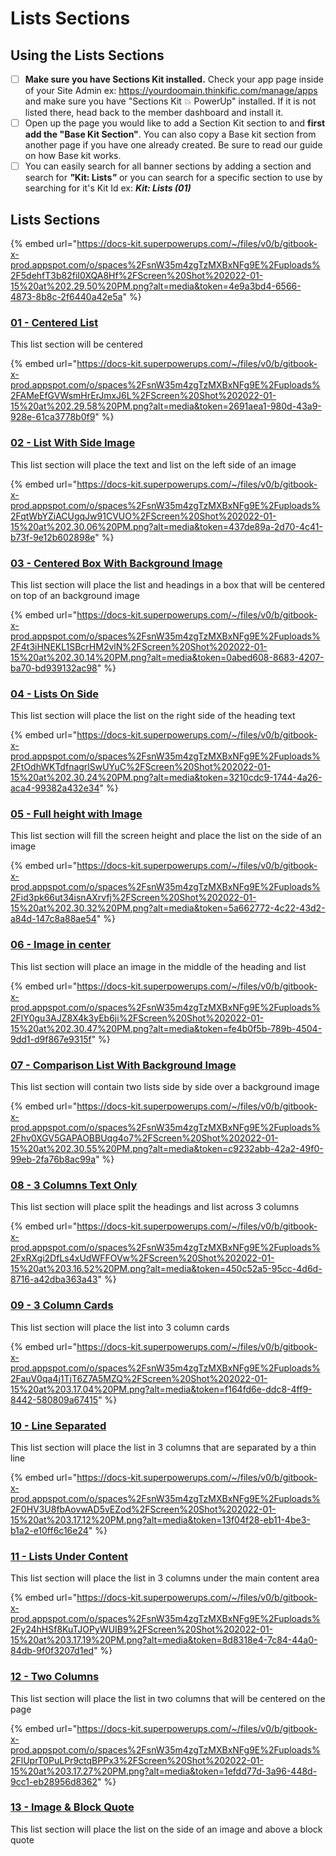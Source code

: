 # Lists Sections

## Using the Lists Sections

* [ ] **Make sure you have Sections Kit installed.** Check your app page inside of your Site Admin ex: https://yourdoomain.thinkific.com/manage/apps and make sure you have "Sections Kit 💥 PowerUp" installed. If it is not listed there, head back to the member dashboard and install it.
* [ ] Open up the page you would like to add a Section Kit section to and **first add the "Base Kit Section"**. You can also copy a Base kit section from another page if you have one already created. Be sure to read our guide on how Base kit works.
* [ ] You can easily search for all banner sections by adding a section and search for _**"**_**Kit: Lists**_**"**_ or you can search for a specific section to use by searching for it's Kit Id ex: _**Kit: Lists (01)**_

## Lists Sections

{% embed url="https://docs-kit.superpowerups.com/~/files/v0/b/gitbook-x-prod.appspot.com/o/spaces%2FsnW35m4zgTzMXBxNFg9E%2Fuploads%2F5dehfT3b82fiI0XQA8Hf%2FScreen%20Shot%202022-01-15%20at%202.29.50%20PM.png?alt=media&token=4e9a3bd4-6566-4873-8b8c-2f6440a42e5a" %}

### [01 - Centered List ](01-centered-list.md)

This list section will be centered

{% embed url="https://docs-kit.superpowerups.com/~/files/v0/b/gitbook-x-prod.appspot.com/o/spaces%2FsnW35m4zgTzMXBxNFg9E%2Fuploads%2FAMeEfGVWsmHrErJmxJ6L%2FScreen%20Shot%202022-01-15%20at%202.29.58%20PM.png?alt=media&token=2691aea1-980d-43a9-928e-61ca3778b0f9" %}

### [02 - List With Side Image ](02-list-with-side-image.md)

This list section will place the text and list on the left side of an image

{% embed url="https://docs-kit.superpowerups.com/~/files/v0/b/gitbook-x-prod.appspot.com/o/spaces%2FsnW35m4zgTzMXBxNFg9E%2Fuploads%2FqtWbYZiACUgqJw91CVUO%2FScreen%20Shot%202022-01-15%20at%202.30.06%20PM.png?alt=media&token=437de89a-2d70-4c41-b73f-9e12b602898e" %}

### [03 - Centered Box With Background Image ](03-centered-box-with-background-image.md)

This list section will place the list and headings in a box that will be centered on top of an background image

{% embed url="https://docs-kit.superpowerups.com/~/files/v0/b/gitbook-x-prod.appspot.com/o/spaces%2FsnW35m4zgTzMXBxNFg9E%2Fuploads%2F4t3iHNEKL1SBcrHM2vlN%2FScreen%20Shot%202022-01-15%20at%202.30.14%20PM.png?alt=media&token=0abed608-8683-4207-ba70-bd939132ac98" %}

### [04 - Lists On Side ](04-lists-on-side.md)

This list section will place the list on the right side of the heading text

{% embed url="https://docs-kit.superpowerups.com/~/files/v0/b/gitbook-x-prod.appspot.com/o/spaces%2FsnW35m4zgTzMXBxNFg9E%2Fuploads%2FtOdhWKTdfnagrlSwUYuC%2FScreen%20Shot%202022-01-15%20at%202.30.24%20PM.png?alt=media&token=3210cdc9-1744-4a26-aca4-99382a432e34" %}

### [05 - Full height with Image ](05-full-height-with-image.md)

This list section will fill the screen height and place the list on the side of an image

{% embed url="https://docs-kit.superpowerups.com/~/files/v0/b/gitbook-x-prod.appspot.com/o/spaces%2FsnW35m4zgTzMXBxNFg9E%2Fuploads%2Fid3pk66ut34isnAXrvfj%2FScreen%20Shot%202022-01-15%20at%202.30.32%20PM.png?alt=media&token=5a662772-4c22-43d2-a84d-147c8a88ae54" %}

### [06 - Image in center ](06-image-in-center.md)

This list section will place an image in the middle of the heading and list

{% embed url="https://docs-kit.superpowerups.com/~/files/v0/b/gitbook-x-prod.appspot.com/o/spaces%2FsnW35m4zgTzMXBxNFg9E%2Fuploads%2FlY0gu3AJZ8X4k3yEb6ji%2FScreen%20Shot%202022-01-15%20at%202.30.47%20PM.png?alt=media&token=fe4b0f5b-789b-4504-9dd1-d9f867e9315f" %}

### [07 - Comparison List With Background Image ](07-comparison-list-with-background-image.md)

This list section will contain two lists side by side over a background image

{% embed url="https://docs-kit.superpowerups.com/~/files/v0/b/gitbook-x-prod.appspot.com/o/spaces%2FsnW35m4zgTzMXBxNFg9E%2Fuploads%2Fhv0XGV5GAPAOBBUqg4o7%2FScreen%20Shot%202022-01-15%20at%202.30.55%20PM.png?alt=media&token=c9232abb-42a2-49f0-99eb-2fa76b8ac99a" %}

### [08 - 3 Columns Text Only ](08-3-columns-text-only.md)

This list section will place split the headings and list across 3 columns

{% embed url="https://docs-kit.superpowerups.com/~/files/v0/b/gitbook-x-prod.appspot.com/o/spaces%2FsnW35m4zgTzMXBxNFg9E%2Fuploads%2FxRXgi2DfLs4xUdWFFOVw%2FScreen%20Shot%202022-01-15%20at%203.16.52%20PM.png?alt=media&token=450c52a5-95cc-4d6d-8716-a42dba363a43" %}

### [09 - 3 Column Cards ](09-3-column-cards.md)

This list section will place the list into 3 column cards

{% embed url="https://docs-kit.superpowerups.com/~/files/v0/b/gitbook-x-prod.appspot.com/o/spaces%2FsnW35m4zgTzMXBxNFg9E%2Fuploads%2FauV0qa4j1TjT6Z7A5MZQ%2FScreen%20Shot%202022-01-15%20at%203.17.04%20PM.png?alt=media&token=f164fd6e-ddc8-4ff9-8442-580809a67415" %}

### [10 - Line Separated ](10-line-separated.md)

This list section will place the list in 3 columns that are separated by a thin line

{% embed url="https://docs-kit.superpowerups.com/~/files/v0/b/gitbook-x-prod.appspot.com/o/spaces%2FsnW35m4zgTzMXBxNFg9E%2Fuploads%2F0HV3U8fbAovwAD5vEZod%2FScreen%20Shot%202022-01-15%20at%203.17.12%20PM.png?alt=media&token=13f04f28-eb11-4be3-b1a2-e10ff6c16e24" %}

### [11 - Lists Under Content ](11-lists-under-content.md)

This list section will place the list in 3 columns under the main content area

{% embed url="https://docs-kit.superpowerups.com/~/files/v0/b/gitbook-x-prod.appspot.com/o/spaces%2FsnW35m4zgTzMXBxNFg9E%2Fuploads%2Fy24hHSf8KuTJOPyWUIB9%2FScreen%20Shot%202022-01-15%20at%203.17.19%20PM.png?alt=media&token=8d8318e4-7c84-44a0-84db-9f0f3207d1ed" %}

### [12 - Two Columns ](12-two-columns.md)

This list section will place the list in two columns that will be centered on the page

{% embed url="https://docs-kit.superpowerups.com/~/files/v0/b/gitbook-x-prod.appspot.com/o/spaces%2FsnW35m4zgTzMXBxNFg9E%2Fuploads%2FlUprT0PuLPr9ctqBPPx3%2FScreen%20Shot%202022-01-15%20at%203.17.27%20PM.png?alt=media&token=1efdd77d-3a96-448d-9cc1-eb28956d8362" %}

### [13 - Image & Block Quote ](13-image-and-block-quote.md)

This list section will place the list on the side of an image and above a block quote
